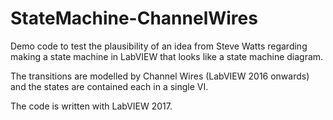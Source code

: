 # StateMachine-ChannelWires

Demo code to test the plausibility of an idea from Steve Watts regarding making a state machine in LabVIEW that looks like a state machine diagram.

The transitions are modelled by Channel Wires (LabVIEW 2016 onwards) and the states are contained each in a single VI.

The code is written with LabVIEW 2017.
